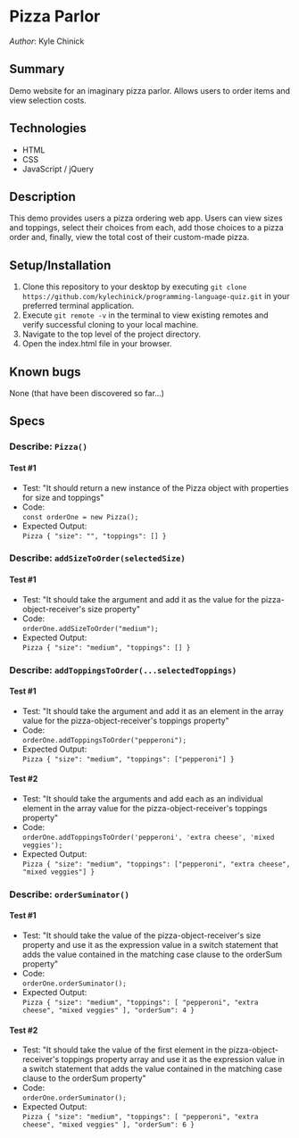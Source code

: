 # Pizza Parlor

_Author_: Kyle Chinick

## Summary

Demo website for an imaginary pizza parlor. Allows users to order items and view selection costs.

## Technologies

- HTML
- CSS
- JavaScript / jQuery

## Description

This demo provides users a pizza ordering web app. Users can view sizes and toppings, select their choices from each, add those choices to a pizza order and, finally, view the total cost of their custom-made pizza.

## Setup/Installation

1. Clone this repository to your desktop by executing `git clone https://github.com/kylechinick/programming-language-quiz.git` in your preferred terminal application.
2. Execute `git remote -v` in the terminal to view existing remotes and verify successful cloning to your local machine.
3. Navigate to the top level of the project directory.
4. Open the index.html file in your browser.

## Known bugs

None (that have been discovered so far...)

## Specs

### Describe: `Pizza()`

#### Test #1

- Test: "It should return a new instance of the Pizza object with properties for size and toppings"
- Code: \
  `const orderOne = new Pizza();`
- Expected Output:\
  `Pizza { "size": "", "toppings": [] }`

### Describe: `addSizeToOrder(selectedSize)`

#### Test #1

- Test: "It should take the argument and add it as the value for the pizza-object-receiver's size property"
- Code: \
  `orderOne.addSizeToOrder("medium");`
- Expected Output:\
  `Pizza { "size": "medium", "toppings": [] }`

### Describe: `addToppingsToOrder(...selectedToppings)`

#### Test #1

- Test: "It should take the argument and add it as an element in the array value for the pizza-object-receiver's toppings property"
- Code: \
  `orderOne.addToppingsToOrder("pepperoni");`
- Expected Output:\
  `Pizza { "size": "medium", "toppings": ["pepperoni"] }`

#### Test #2

- Test: "It should take the arguments and add each as an individual element in the array value for the pizza-object-receiver's toppings property"
- Code: \
  `orderOne.addToppingsToOrder('pepperoni', 'extra cheese', 'mixed veggies');`
- Expected Output:\
  `Pizza { "size": "medium", "toppings": ["pepperoni", "extra cheese", "mixed veggies"] }`

### Describe: `orderSuminator()`

#### Test #1

- Test: "It should take the value of the pizza-object-receiver's size property and use it as the expression value in a switch statement that adds the value contained in the matching case clause to the orderSum property"
- Code: \
  `orderOne.orderSuminator();`
- Expected Output:\
   `Pizza { "size": "medium", "toppings": [ "pepperoni", "extra cheese", "mixed veggies" ], "orderSum": 4 }`

#### Test #2

- Test: "It should take the value of the first element in the pizza-object-receiver's toppings property array and use it as the expression value in a switch statement that adds the value contained in the matching case clause to the orderSum property"
- Code: \
  `orderOne.orderSuminator();`
- Expected Output:\
   `Pizza { "size": "medium", "toppings": [ "pepperoni", "extra cheese", "mixed veggies" ], "orderSum": 6 }`
